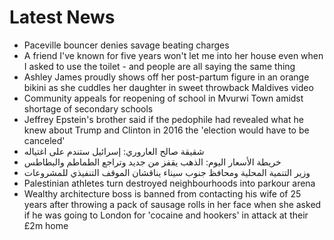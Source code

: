 # Latest News
-  Paceville bouncer denies savage beating charges
-  A friend I've known for five years won't let me into her house even when I asked to use the toilet - and people are all saying the same thing
-  Ashley James proudly shows off her post-partum figure in an orange bikini as she cuddles her daughter in sweet throwback Maldives video
-  Community appeals for reopening of school in Mvurwi Town amidst shortage of secondary schools
-  Jeffrey Epstein's brother said if the pedophile had revealed what he knew about Trump and Clinton in 2016 the 'election would have to be canceled'
-  شقيقة صالح العاروري: إسرائيل ستندم على اغتياله
-  خريطة الأسعار اليوم: الذهب يقفز من جديد وتراجع الطماطم والبطاطس
-  وزير التنمية المحلية ومحافظ جنوب سيناء يناقشان الموقف التنفيذي للمشروعات
-  Palestinian athletes turn destroyed neighbourhoods into parkour arena
-  Wealthy architecture boss is banned from contacting his wife of 25 years after throwing a pack of sausage rolls in her face when she asked if he was going to London for 'cocaine and hookers' in attack at their £2m home
